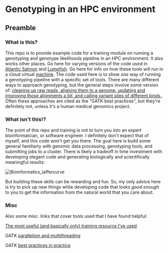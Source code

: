# Genotyping in an HPC environment
## Preamble
### What is this?
This repo is to provide example code for a training module on running a genotyping and genotype likelihoods pipeline in an HPC environment. It also works other places. Go here for varying versions of the code used in [Atlantic Salmon](https://github.com/TonyKess/seaage_GWAS) and [Lumpfish](https://github.com/tonyKess/lumpfish). Go here for info on how these tools will run in a cloud virtual [machine](https://github.com/tonyKess/cloudgenomics/). The code used here is to show *one* way of running a genotyping pipeline with a specific set of tools. There are many different ways to approach genotyping, but the general steps involve some version of: [cleaning up raw reads, aligning them to a genome, updating and improving those alignments a bit, and calling variant sites of different kinds.](https://gatk.broadinstitute.org/hc/en-us/articles/360035894711-About-the-GATK-Best-Practices). Often these approaches are cited as the "GATK best practices", but they're definitely not, unless it's a human medical genomics project.

### What isn't this!?
The point of this repo and training is not to turn you into an expert bioinformatcian, or software engineer. I definitely don't expect that of myself, and this code won't get you there. The goal here is build some general familiarty with genomic data processing, genotyping tools, and submitting jobs to a cluster. There is likely a tradeoff in time investment with developing elegant code and generating biologically and scientifically meaningful results:

![Bioinformatics_laffercurve](https://github.com/TonyKess/genotyping_hpc/assets/33424749/732540f7-8485-4b9c-b812-75490b851696)

But building these skills can be rewarding and fun. So, my only advice here is try to pick up new things while developing code that looks *good enough* to you to get the information from the natural world that you care about.

### Misc

Also some misc. links that cover tools used that I have found helpful:

[The most useful (and basically only) training resource I've used](http://korflab.ucdavis.edu/unix_and_perl/).

GATK [parallelism and multithreading](https://sites.google.com/a/broadinstitute.org/legacy-gatk-documentation/dictionary/1988-Parallelism?pli=1)

GATK [best practices in practice](https://hpc.nih.gov/training/gatk_tutorial/)

